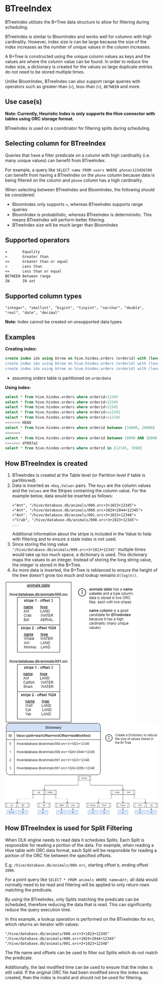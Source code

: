 # BTreeIndex

BTreeIndex utilizes the B+Tree data structure to allow for filtering during scheduling.

BTreeIndex is similar to BloomIndex and works well for columns with high cardinality.
However, index size is can be large because the size of the index increases as the number
of unique values in the column increases.

A B+Tree is constructed using the unique column values as keys and the values are where the column value can be found.
In order to reduce the index size, a dictionary is created for the values so large duplicate entries do not need to be stored multiple times.

Unlike BloomIndex, BTreeIndex can also support range queries with operators such as 
greater-than (`>`), less-than (`<`), `BETWEEN` and more.

## Use case(s)

**Note: Currently, Heuristic Index is only supports the Hive connector with 
tables using ORC storage format.**

BTreeIndex is used on a coordinator for filtering splits during scheduling.

## Selecting column for BTreeIndex

Queries that have a filter predicate on a column with
high cardinality (i.e. many unique values) can benefit from BTreeIndex.

For example, a query like `SELECT name FROM users WHERE phone>123456789`
can benefit from having a BTreeIndex on the `phone` column because 
data is being filtered on the column and `phone` column has a high cardinality.  

When selecting between BTreeIndex and BloomIndex, the following should be considered:
- BloomIndex only supports `=`, whereas BTreeIndex supports range queries
- BloomIndex is probabilistic, whereas BTreeIndex is deterministic. This means BTreeIndex will perform better filtering.
- BTreeIndex size will be much larger than BloomIndex

## Supported operators

    =       Equality
    >       Greater than
    >=      Greater than or equal
    <       Less than
    <=      Less than or equal
    BETWEEN Between range
    IN      IN set

## Supported column types
    "integer", "smallint", "bigint", "tinyint", "varchar", "double", "real", "date", "decimal"

**Note:** Index cannot be created on unsupported data types.

## Examples

**Creating index:**

```sql
create index idx using btree on hive.hindex.orders (orderid) with (level=table)';
create index idx using btree on hive.hindex.orders (orderid) with (level=partition) where orderDate='01-10-2020';
create index idx using btree on hive.hindex.orders (orderid) with (level=partition) where orderDate in ('01-10-2020', '01-10-2020');
```

* assuming orders table is partitioned on `orderDate`

**Using index:**
```sql
select * from hive.hindex.orders where orderid=12345
select * from hive.hindex.orders where orderid>12345
select * from hive.hindex.orders where orderid<12345
select * from hive.hindex.orders where orderid>=12345
select * from hive.hindex.orders where orderid<=12345
<<<<<<< HEAD
select * from hive.hindex.orders where orderid between (10000, 20000)
=======
select * from hive.hindex.orders where orderid between 10000 AND 20000
>>>>>>> df007a2
select * from hive.hindex.orders where orderid in (12345, 7890)
```

## How BTreeIndex is created

1. BTreeIndex is created at the Table level (or Partition level if table is partitioned).
2. Data is inserted as `<Key,Value>` pairs. The `Keys` are the column values and the `Values` are the Stripes containing the column value.
   For the example below, data would be inserted as follows:  
   ```
   <"Ant", "/hive/database.db/animals/000.orc+3+1023+12345">  
   <"Ant", "/hive/database.db/animals/000.orc+1024+2044+12345">  
   <"Ant", "/hive/database.db/animals/001.orc+3+1023+12348">  
   <"Crab", "/hive/database.db/animals/000.orc+3+1023+12345">
   ...
   ```
   Additional information about the stripe is included in the Value to help with filtering and to ensure a stale index is not used.
3. Since storing the long value `"/hive/database.db/animals/000.orc+3+1023+12345"` multiple times would take up too much space, a dictionary is used. This dictionary maps the values to an integer. Instead of storing the long string value, the integer is stored in the B+Tree.
4. As more data is inserted, the B+Tree is reblanced to ensure the height of the tree doesn't grow too much and lookup remains `O(log(n))`.

![btree_animal_table](../images/btree_animal_table.png)
![btree_dictionary](../images/btree_dictionary.png)
![btree_animal_diagram](../images/btree_animal_diagram.png)

## How BTreeIndex is used for Split Filtering

When OLK engine needs to read data it schedules Splits. Each Split is responsible for reading a portion of the data.
For example, when reading a Hive table with ORC data format, each Split will be responsible for reading a portion of the ORC file between the specified offsets.  

E.g. `/hive/database.db/animals/000.orc`, starting offset `0`, ending offset `2000`.

For a point query like `SELECT * FROM animals WHERE name=Ant;`
all data would normally need to be read and filtering will be applied to only return rows matching the predicate.

By using the BTreeIndex, only Splits matching the predicate can be scheduled, therefore reducing the data that is read.
This can significantly reduce the query execution time.

In this example, a lookup operation is performed on the BTreeIndex for `Ant`, which returns an iterator with values:
```
"/hive/database.db/animals/000.orc+3+1023+12345"
"/hive/database.db/animals/000.orc+1024+2044+12345"
"/hive/database.db/animals/001.orc+3+1023+12348"
```
The file name and offsets can be used to filter out Splits which do not match the predicate.

Additionally, the last modified time can be used to ensure that the index is still valid.
If the original ORC file had been modified since the index was created,
then the index is invalid and should not be used for filtering.

